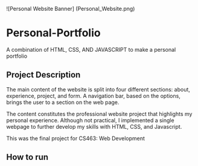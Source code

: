 ![Personal Website Banner] (Personal_Website.png)
# Personal-Portfolio
A combination of HTML, CSS, AND JAVASCRIPT to make a personal portfolio 
## Project Description 
 The main content of the website is split into four different sections: about, experience, project, and form. A navigation bar, based on the options, brings the user to a section on the web page. 

The content constitutes the professional website project that highlights my personal experience. Although not practical, I implemented a single webpage to further develop my skills with HTML, CSS, and Javascript. 

This was the final project for CS463: Web Development 
## How to run


